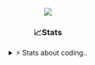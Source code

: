 <div align="center">
  
<p align="center">
  <img src="https://lanyard.cnrad.dev/api/1018290650602553364" />
</p>

### 📈Stats
<details>
    <summary> ⚡ Stats about coding.. </> </summary>
    <br/>

<!--START_SECTION:waka-->
![Code Time](http://img.shields.io/badge/Code%20Time-180%20hrs%2048%20mins-blue)

![Profile Views](http://img.shields.io/badge/Profile%20Views-0-blue)

**🐱 My GitHub Data** 

> 📦 816.5 kB Used in GitHub's Storage 
 > 
> 🏆 21 Contributions in the Year 2025
 > 
> 💼 Opted to Hire
 > 
> 📜 4 Public Repositories 
 > 
> 🔑 11 Private Repositories 
 > 
**I'm an Early 🐤** 

```text
🌞 Morning                27 commits          ██░░░░░░░░░░░░░░░░░░░░░░░   07.42 % 
🌆 Daytime                174 commits         ████████████░░░░░░░░░░░░░   47.80 % 
🌃 Evening                125 commits         █████████░░░░░░░░░░░░░░░░   34.34 % 
🌙 Night                  38 commits          ███░░░░░░░░░░░░░░░░░░░░░░   10.44 % 
```
📅 **I'm Most Productive on Sunday** 

```text
Monday                   23 commits          ██░░░░░░░░░░░░░░░░░░░░░░░   06.32 % 
Tuesday                  45 commits          ███░░░░░░░░░░░░░░░░░░░░░░   12.36 % 
Wednesday                45 commits          ███░░░░░░░░░░░░░░░░░░░░░░   12.36 % 
Thursday                 58 commits          ████░░░░░░░░░░░░░░░░░░░░░   15.93 % 
Friday                   44 commits          ███░░░░░░░░░░░░░░░░░░░░░░   12.09 % 
Saturday                 65 commits          ████░░░░░░░░░░░░░░░░░░░░░   17.86 % 
Sunday                   84 commits          ██████░░░░░░░░░░░░░░░░░░░   23.08 % 
```


📊 **This Week I Spent My Time On** 

```text
🕑︎ Time Zone: Europe/Berlin

💬 Programming Languages: 
TypeScript               8 hrs 22 mins       ██████████████░░░░░░░░░░░   54.65 % 
Other                    3 hrs 29 mins       ██████░░░░░░░░░░░░░░░░░░░   22.81 % 
Lua                      1 hr 22 mins        ██░░░░░░░░░░░░░░░░░░░░░░░   09.01 % 
JavaScript               41 mins             █░░░░░░░░░░░░░░░░░░░░░░░░   04.53 % 
Text                     23 mins             █░░░░░░░░░░░░░░░░░░░░░░░░   02.57 % 

🔥 Editors: 
VS Code                  15 hrs 19 mins      █████████████████████████   100.00 % 

🐱‍💻 Projects: 
panel.iced.ro            8 hrs 59 mins       ███████████████░░░░░░░░░░   58.66 % 
Unknown Project          4 hrs 18 mins       ███████░░░░░░░░░░░░░░░░░░   28.14 % 
server-side              40 mins             █░░░░░░░░░░░░░░░░░░░░░░░░   04.39 % 
ddasdsaa                 29 mins             █░░░░░░░░░░░░░░░░░░░░░░░░   03.26 % 
iced-project             22 mins             █░░░░░░░░░░░░░░░░░░░░░░░░   02.45 % 

💻 Operating System: 
Windows                  15 hrs 19 mins      █████████████████████████   100.00 % 
```

**I Mostly Code in JavaScript** 

```text
JavaScript               7 repos             ████████░░░░░░░░░░░░░░░░░   30.43 % 
Lua                      6 repos             ███████░░░░░░░░░░░░░░░░░░   26.09 % 
Python                   3 repos             ███░░░░░░░░░░░░░░░░░░░░░░   13.04 % 
TypeScript               2 repos             ██░░░░░░░░░░░░░░░░░░░░░░░   08.70 % 
HTML                     1 repo              █░░░░░░░░░░░░░░░░░░░░░░░░   04.35 % 
```




 Last Updated on 17/03/2025 17:40:53 UTC
<!--END_SECTION:waka-->
</details>
